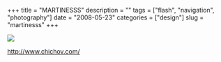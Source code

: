 +++
title = "MARTINESSS"
description = ""
tags = ["flash", "navigation", "photography"]
date = "2008-05-23"
categories = ["design"]
slug = "martinesss"
+++


 

  <div id="screens-thumbs" class="clearfix">
    <div class="txt-center" id="design-submission"><a href="http://www.chichov.com/"><img id='bluga-thumbnail-1268' class='bluga-thumbnail large' src='//konigi.com/media/bluga/
wt4836a8a5b505a_0.jpg'/></a></div>  
  </div>   
<p><a href="http://www.chichov.com/">http://www.chichov.com/</a></p>




